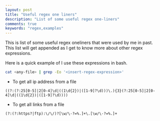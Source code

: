 ```yaml
---
layout: post
title: "Useful regex one liners"
description: "List of some useful regex one-liners"
comments: true
keywords: "regex,examples"
---
```

This is list of some useful regex oneliners that were used by me in past. This list will get appended as I get to know more about other regex expressions.

Here is a quick example of I use these expressions in bash.
```bash
cat <any-file> | grep -Eo '<insert-regex-expression>'
```
* To get all ip address from a file
```
((?:(?:25[0-5]|2[0-4]\d|((1\d{2})|([1-9]?\d)))\.){3}(?:25[0-5]|2[0-4]\d|((1\d{2})|([1-9]?\d))))
```
* To get all links from a file
```
(?:(?:https?|ftp):\/\/)?[\w/\-?=%.]+\.[\w/\-?=%.]+
```
